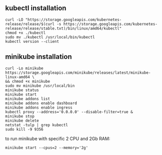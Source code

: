 ## kubectl installation
```
curl -LO "https://storage.googleapis.com/kubernetes-release/release/$(curl -s https://storage.googleapis.com/kubernetes-release/release/stable.txt)/bin/linux/amd64/kubectl"
chmod +x ./kubectl
sudo mv ./kubectl /usr/local/bin/kubectl
kubectl version --client
```

## minikube installation
```
curl -Lo minikube https://storage.googleapis.com/minikube/releases/latest/minikube-linux-amd64 \
&& chmod +x minikube
sudo mv minikube /usr/local/bin
minikube status
minikube start
minikube addons list
minikube addons enable dashboard
minikube addons enable ingress
kubectl proxy --address='0.0.0.0' --disable-filter=true &
minikube stop
minikube delete
netstat -tulp | grep kubectl
sudo kill -9 9356
```
to run minikube with specific 2 CPU and 2Gb RAM:
```
minikube start --cpus=2 --memory='2g'
```

